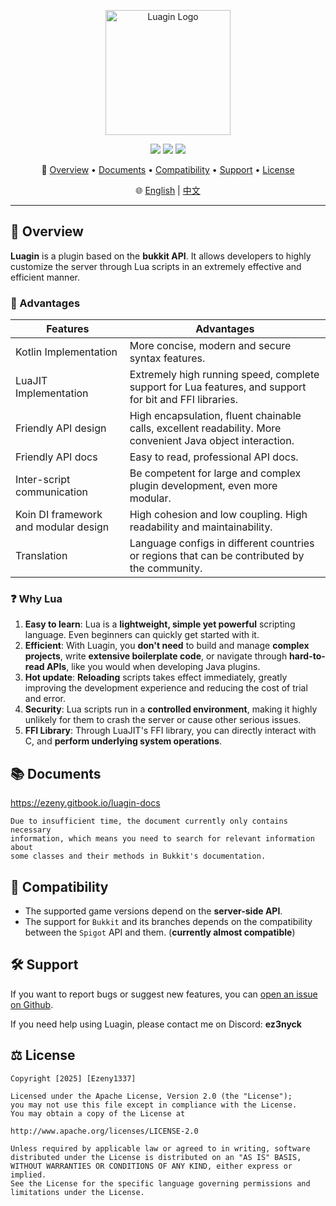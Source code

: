 <p align="center">
  <img src="https://github.com/user-attachments/assets/a2bc8355-3bec-4bf2-ad99-7bc78924fcc4" alt="Luagin Logo" height="200" />
</p>

<p align="center">
  <img src="https://img.shields.io/badge/Language-Kotlin-orange?logo=kotlin" />
  <img src="https://img.shields.io/badge/License-Apache%202.0-blue" />
  <img src="https://img.shields.io/github/v/release/Ezeny1337/Luagin?label=Release&color=green" />
</p>

<p align="center">
  📑 <a href="#-overview">Overview</a> • <a href="#-documents">Documents</a> • <a href="#-compatibility">Compatibility</a> • <a href="#%EF%B8%8F-support">Support</a> • <a href="#%EF%B8%8F-license">License</a>
</p>

<p align="center">
  🌐 <a href="./README.md">English</a> | <a href="./README_zh.md">中文</a>
</p>

---

## 📖 Overview

**Luagin** is a plugin based on the **bukkit API**. It allows developers to highly customize the server through Lua scripts in an extremely effective and efficient manner.

### 🚀 Advantages

| Features                             | Advantages                                                                                                  |
|--------------------------------------|-------------------------------------------------------------------------------------------------------------|
| Kotlin Implementation                | More concise, modern and secure syntax features.                                                            |
| LuaJIT Implementation                | Extremely high running speed, complete support for Lua features, and support for bit and FFI libraries.     |
| Friendly API design                  | High encapsulation, fluent chainable calls, excellent readability. More convenient Java object interaction. |
| Friendly API docs                    | Easy to read, professional API docs.                                                                        |
| Inter-script communication           | Be competent for large and complex plugin development, even more modular.                                   |
| Koin DI framework and modular design | High cohesion and low coupling. High readability and maintainability.                                       |
| Translation                          | Language configs in different countries or regions that can be contributed by the community.                |

### ❓ Why Lua

1. **Easy to learn**: Lua is a **lightweight, simple yet powerful** scripting language. Even beginners can quickly get started with it.
2. **Efficient**: With Luagin, you **don't need** to build and manage **complex projects**, write **extensive boilerplate code**, or navigate through **hard-to-read APIs**, like you would when developing Java plugins.
3. **Hot update**: **Reloading** scripts takes effect immediately, greatly improving the development experience and reducing the cost of trial and error.
4. **Security**: Lua scripts run in a **controlled environment**, making it highly unlikely for them to crash the server or cause other serious issues.
5. **FFI Library**: Through LuaJIT's FFI library, you can directly interact with C, and **perform underlying system operations**.

## 📚 Documents

https://ezeny.gitbook.io/luagin-docs

    Due to insufficient time, the document currently only contains necessary
    information, which means you need to search for relevant information about
    some classes and their methods in Bukkit's documentation.

## 🧪 Compatibility

- The supported game versions depend on the **server-side API**.
- The support for `Bukkit` and its branches depends on the compatibility between the `Spigot` API and them. (**currently almost compatible**)

## 🛠️ Support

If you want to report bugs or suggest new features, you can [open an issue on Github](https://github.com/Ezeny1337/Luagin/issues).

If you need help using Luagin, please contact me on Discord: **ez3nyck**

## ⚖️ License
    Copyright [2025] [Ezeny1337]

    Licensed under the Apache License, Version 2.0 (the "License");
    you may not use this file except in compliance with the License.
    You may obtain a copy of the License at

    http://www.apache.org/licenses/LICENSE-2.0

    Unless required by applicable law or agreed to in writing, software
    distributed under the License is distributed on an "AS IS" BASIS,
    WITHOUT WARRANTIES OR CONDITIONS OF ANY KIND, either express or implied.
    See the License for the specific language governing permissions and
    limitations under the License.
